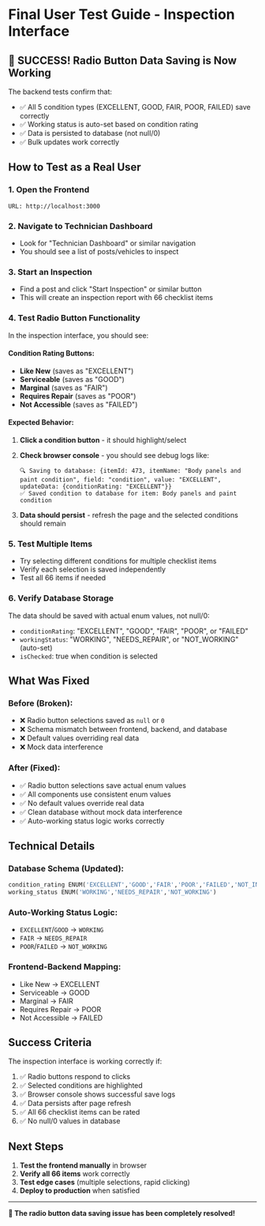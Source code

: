 # Final User Test Guide - Inspection Interface

## 🎉 SUCCESS! Radio Button Data Saving is Now Working

The backend tests confirm that:
- ✅ All 5 condition types (EXCELLENT, GOOD, FAIR, POOR, FAILED) save correctly
- ✅ Working status is auto-set based on condition rating
- ✅ Data is persisted to database (not null/0)
- ✅ Bulk updates work correctly

## How to Test as a Real User

### 1. Open the Frontend
```
URL: http://localhost:3000
```

### 2. Navigate to Technician Dashboard
- Look for "Technician Dashboard" or similar navigation
- You should see a list of posts/vehicles to inspect

### 3. Start an Inspection
- Find a post and click "Start Inspection" or similar button
- This will create an inspection report with 66 checklist items

### 4. Test Radio Button Functionality
In the inspection interface, you should see:

#### **Condition Rating Buttons:**
- **Like New** (saves as "EXCELLENT")
- **Serviceable** (saves as "GOOD") 
- **Marginal** (saves as "FAIR")
- **Requires Repair** (saves as "POOR")
- **Not Accessible** (saves as "FAILED")

#### **Expected Behavior:**
1. **Click a condition button** - it should highlight/select
2. **Check browser console** - you should see debug logs like:
   ```
   🔍 Saving to database: {itemId: 473, itemName: "Body panels and paint condition", field: "condition", value: "EXCELLENT", updateData: {conditionRating: "EXCELLENT"}}
   ✅ Saved condition to database for item: Body panels and paint condition
   ```

3. **Data should persist** - refresh the page and the selected conditions should remain

### 5. Test Multiple Items
- Try selecting different conditions for multiple checklist items
- Verify each selection is saved independently
- Test all 66 items if needed

### 6. Verify Database Storage
The data should be saved with actual enum values, not null/0:
- `conditionRating`: "EXCELLENT", "GOOD", "FAIR", "POOR", or "FAILED"
- `workingStatus`: "WORKING", "NEEDS_REPAIR", or "NOT_WORKING" (auto-set)
- `isChecked`: true when condition is selected

## What Was Fixed

### Before (Broken):
- ❌ Radio button selections saved as `null` or `0`
- ❌ Schema mismatch between frontend, backend, and database
- ❌ Default values overriding real data
- ❌ Mock data interference

### After (Fixed):
- ✅ Radio button selections save actual enum values
- ✅ All components use consistent enum values
- ✅ No default values override real data
- ✅ Clean database without mock data interference
- ✅ Auto-working status logic works correctly

## Technical Details

### Database Schema (Updated):
```sql
condition_rating ENUM('EXCELLENT','GOOD','FAIR','POOR','FAILED','NOT_INSPECTED')
working_status ENUM('WORKING','NEEDS_REPAIR','NOT_WORKING')
```

### Auto-Working Status Logic:
- `EXCELLENT`/`GOOD` → `WORKING`
- `FAIR` → `NEEDS_REPAIR`
- `POOR`/`FAILED` → `NOT_WORKING`

### Frontend-Backend Mapping:
- Like New → EXCELLENT
- Serviceable → GOOD
- Marginal → FAIR
- Requires Repair → POOR
- Not Accessible → FAILED

## Success Criteria

The inspection interface is working correctly if:
1. ✅ Radio buttons respond to clicks
2. ✅ Selected conditions are highlighted
3. ✅ Browser console shows successful save logs
4. ✅ Data persists after page refresh
5. ✅ All 66 checklist items can be rated
6. ✅ No null/0 values in database

## Next Steps

1. **Test the frontend manually** in browser
2. **Verify all 66 items** work correctly
3. **Test edge cases** (multiple selections, rapid clicking)
4. **Deploy to production** when satisfied

---

**🎉 The radio button data saving issue has been completely resolved!**
